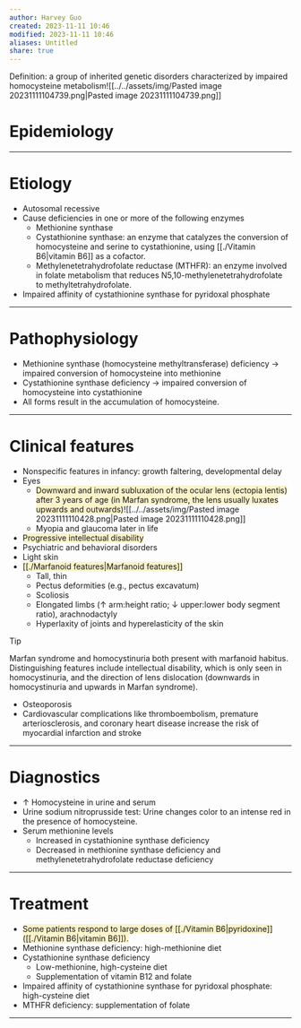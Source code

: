 ```yaml
---
author: Harvey Guo
created: 2023-11-11 10:46
modified: 2023-11-11 10:46
aliases: Untitled
share: true
---
```

Definition: a group of inherited genetic disorders characterized by impaired homocysteine metabolism![[../../assets/img/Pasted image 20231111104739.png|Pasted image 20231111104739.png]]
# Epidemiology


---
# Etiology
- Autosomal recessive
- Cause deficiencies in one or more of the following enzymes
	- Methionine synthase
	- Cystathionine synthase: an enzyme that catalyzes the conversion of homocysteine and serine to cystathionine, using [[./Vitamin B6|vitamin B6]] as a cofactor.
	- Methylenetetrahydrofolate reductase (MTHFR): an enzyme involved in folate metabolism that reduces N5,10-methylenetetrahydrofolate to methyltetrahydrofolate.
- Impaired affinity of cystathionine synthase for pyridoxal phosphate

---
# Pathophysiology
- Methionine synthase (homocysteine methyltransferase) deficiency → impaired conversion of homocysteine into methionine
- Cystathionine synthase deficiency → impaired conversion of homocysteine into cystathionine
- All forms result in the accumulation of homocysteine.

---
# Clinical features
- Nonspecific features in infancy: growth faltering, developmental delay
- Eyes
	- <span style="background:rgba(240, 200, 0, 0.2)">Downward and inward subluxation of the ocular lens (ectopia lentis) after 3 years of age (in Marfan syndrome, the lens usually luxates upwards and outwards)</span>![[../../assets/img/Pasted image 20231111110428.png|Pasted image 20231111110428.png]]
	- Myopia and glaucoma later in life
- <span style="background:rgba(240, 200, 0, 0.2)">Progressive intellectual disability</span>
- Psychiatric and behavioral disorders
- Light skin
- <span style="background:rgba(240, 200, 0, 0.2)">[[./Marfanoid features|Marfanoid features]]</span>
	- Tall, thin
	- Pectus deformities (e.g., pectus excavatum)
	- Scoliosis
	- Elongated limbs (↑ arm:height ratio; ↓ upper:lower body segment ratio), arachnodactyly
	- Hyperlaxity of joints and hyperelasticity of the skin
 
>[!tip] 
>Marfan syndrome and homocystinuria both present with marfanoid habitus. Distinguishing features include intellectual disability, which is only seen in homocystinuria, and the direction of lens dislocation (downwards in homocystinuria and upwards in Marfan syndrome).
- Osteoporosis
- Cardiovascular complications like thromboembolism, premature arteriosclerosis, and coronary heart disease increase the risk of myocardial infarction and stroke

---
# Diagnostics
- ↑ Homocysteine in urine and serum
- Urine sodium nitroprusside test: Urine changes color to an intense red in the presence of homocysteine.
- Serum methionine levels
	- Increased in cystathionine synthase deficiency
	- Decreased in methionine synthase deficiency and methylenetetrahydrofolate reductase deficiency

---
# Treatment
- <span style="background:rgba(240, 200, 0, 0.2)">Some patients respond to large doses of [[./Vitamin B6|pyridoxine]] ([[./Vitamin B6|vitamin B6]]).</span>
- Methionine synthase deficiency: high-methionine diet
- Cystathionine synthase deficiency
	- Low-methionine, high-cysteine diet
	- Supplementation of vitamin B12 and folate
- Impaired affinity of cystathionine synthase for pyridoxal phosphate: high-cysteine diet
- MTHFR deficiency: supplementation of folate

---

